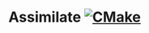 # Assimilate [![CMake](https://img.shields.io/github/actions/workflow/status/kiddersmxj/assimilate/cmake.yml?style=for-the-badge)](https://github.com/kiddersmxj/assimilate/actions/workflows/cmake.yml)


